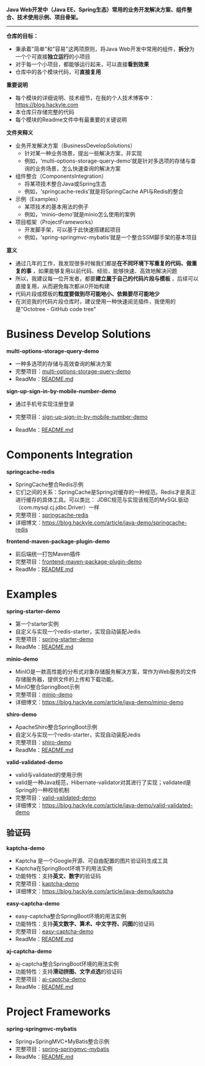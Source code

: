 **Java Web开发中（Java EE、Spring生态）常用的业务开发解决方案、组件整合、技术使用示例、项目骨架。**

----

**仓库的目标：**

- 秉承着"简单"和"容易"这两项原则，将Java Web开发中常用的组件，**拆分**为一个个可直接**独立运行**的小项目
- 对于每一个小项目，都能够运行起来，可以直接**看到效果**
- 仓库中的各个模块代码，可**直接复用**

**重要说明**

- 每个模块的详细说明、技术细节，在我的个人技术博客中：https://blog.hackyle.com
- 本仓库只存储完整的代码
- 每个模块的Readme文件中有最重要的关键说明

**文件夹释义**

- 业务开发解决方案（BusinessDevelopSolutions）
  - 针对某一种业务场景，提出一些解决方案，并实现
  - 例如，‘multi-options-storage-query-demo’就是针对多选项的存储与查询的业务场景，怎么快速查询的解决方案
- 组件整合（ComponentsIntegration）
  - 将某项技术整合Java或Spring生态
  - 例如，‘springcache-redis’就是将SpringCache API与Redis的整合
- 示例（Examples）
  - 某项技术的基本用法的例子
  - 例如，‘minio-demo’就是minio怎么使用的案例
- 项目框架（ProjectFrameworks）
  - 开发脚手架，可以基于此快速搭建起项目
  - 例如，‘spring-springmvc-mybatis’就是一个整合SSM脚手架的基本项目

**意义**

- 通过几年的工作，我发现很多时候我们都是**在不同环境下写重复的代码、做重复的事** ，如果能够复用以前代码、经验，能够快速、高效地解决问题
- 所以，我建议每一位开发者，都要**建立属于自己的代码片段与模板** ，后续可以直接复用，从而避免每次都从0开始构建
- 代码片段或模板的**粒度要做到尽可能地小、依赖要尽可能地少**
- 在浏览我的代码片段仓库时，建议使用一种快速阅览插件，我使用的是"Octotree - GitHub code tree"

# Business Develop Solutions

**multi-options-storage-query-demo**

- 一种多选项的存储与高效查询的解决方案
- 完整项目：[multi-options-storage-query-demo](./BusinessDevelopSolutions/multi-options-storage-query-demo)
- ReadMe：[README.md](./BusinessDevelopSolutions/multi-options-storage-query-demo/README.md)

**sign-up-sign-in-by-mobile-number-demo**

- 通过手机号实现注册登录

- 完整项目：[sign-up-sign-in-by-mobile-number-demo](./BusinessDevelopSolutions/sign-up-sign-in-by-mobile-number-demo)
- ReadMe：[README.md](./BusinessDevelopSolutions/sign-up-sign-in-by-mobile-number-demo/README.md)

# Components Integration



**springcache-redis**

- SpringCache整合Redis示例
- 它们之间的关系：SpringCache是Spring对缓存的一种规范。Redis才是真正进行缓存的具体工具。可以类比： JDBC规范与实现该规范的MySQL驱动（com.mysql.cj.jdbc.Driver）一样
- 完整项目：[springcache-redis](./ComponentsIntegration/springcache-redis)
- 详细博文：https://blog.hackyle.com/article/java-demo/springcache-redis

**frontend-maven-package-plugin-demo**

- 前后端统一打包Maven插件
- 完整项目：[frontend-maven-package-plugin-demo](./ComponentsIntegration/frontend-maven-package-plugin-demo)
- ReadMe：[README.md](./ComponentsIntegration/frontend-maven-package-plugin-demo/README.md)



# Examples

**spring-starter-demo**

- 第一个starter实例
- 自定义与实现一个redis-starter，实现自动装配Jedis
- 完整项目：[spring-starter-demo](./Examples/spring-starter-demo)
- ReadMe：[README.md](./Examples/spring-starter-demo/README.md)

**minio-demo**

- MinIO是一款高性能的分布式对象存储服务解决方案，常作为Web服务的文件存储服务器，提供文件的上传和下载功能。
- MinIO整合SpringBoot示例
- 完整项目：[minio-demo](./Examples/minio-demo)
- 详细博文：https://blog.hackyle.com/article/java-demo/minio-demo

**shiro-demo**

- ApacheShiro整合SpringBoot示例
- 自定义与实现一个redis-starter，实现自动装配Jedis
- 完整项目：[shiro-demo](./Examples/shiro-demo)
- ReadMe：[README.md](./Examples/shiro-demo/README.md)

**valid-validated-demo**

- valid与validated的使用示例
- valid是一种Java规范，Hibernate-validator对其进行了实现；validated是Spring的一种校验机制
- 完整项目：[valid-validated-demo](./Examples/valid-validated-demo)
- 详细博文：https://blog.hackyle.com/article/java-demo/valid-validated-demo

## 验证码

**kaptcha-demo**

- Kaptcha 是一个Google开源、可自由配置的图片验证码生成工具
- Kaptcha在SpringBoot环境下的用法实例
- 功能特性：支持**英文、数字**的验证码
- 完整项目：[kaptcha-demo](./Examples/kaptcha-demo)
- 详细博文：https://blog.hackyle.com/article/java-demo/kaptcha

**easy-captcha-demo**

- easy-captcha整合SpringBoot环境的用法实例
- 功能特性：支持**英文数字、算术、中文字符、闪图**的验证码
- 完整项目：[easy-captcha-demo](./Examples/easy-captcha-demo)
- ReadMe：[README.md](./Examples/easy-captcha-demo/README.md)

**aj-captcha-demo**

- aj-captcha整合SpringBoot环境的用法实例
- 功能特性：支持**滑动拼图、文字点选**的验证码
- 完整项目：[aj-captcha-demo](./Examples/aj-captcha-demo)
- ReadMe：[README.md](./Examples/aj-captcha-demo/README.md)





# Project Frameworks



**spring-springmvc-mybatis**

- Spring+SpringMVC+MyBatis整合示例
- 完整项目：[spring-springmvc-mybatis](./ProjectFrameworks/spring-springmvc-mybatis)
- ReadMe：[README.md](./ProjectFrameworks/spring-springmvc-mybatis/README.md)



